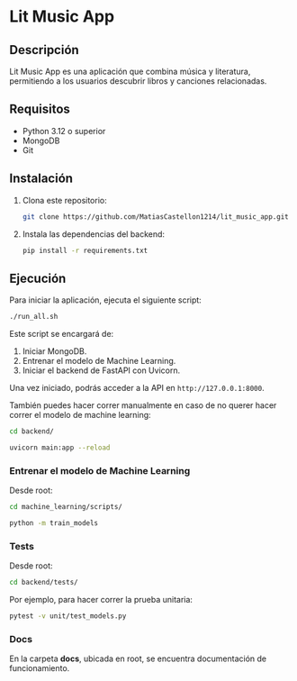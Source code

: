 # Lit Music App

## Descripción

Lit Music App es una aplicación que combina música y literatura, permitiendo a los usuarios descubrir libros y canciones relacionadas.

## Requisitos

- Python 3.12 o superior
- MongoDB
- Git

## Instalación

1. Clona este repositorio:
   ```bash
   git clone https://github.com/MatiasCastellon1214/lit_music_app.git
   ```
2. Instala las dependencias del backend:
   ```bash
   pip install -r requirements.txt
   ```


## Ejecución

Para iniciar la aplicación, ejecuta el siguiente script:

```bash
./run_all.sh
```

Este script se encargará de:

1. Iniciar MongoDB.
2. Entrenar el modelo de Machine Learning.
3. Iniciar el backend de FastAPI con Uvicorn.

Una vez iniciado, podrás acceder a la API en `http://127.0.0.1:8000`.



También puedes hacer correr manualmente en caso de no querer hacer correr el modelo de machine learning:

```bash
cd backend/
```

```bash
uvicorn main:app --reload
```

### Entrenar el modelo de Machine Learning

Desde root:

```bash
cd machine_learning/scripts/

python -m train_models
```

### Tests

Desde root:

```bash
cd backend/tests/
```

Por ejemplo, para hacer correr la prueba unitaria:

```bash
pytest -v unit/test_models.py 
```

### Docs

En la carpeta **docs**, ubicada en root, se encuentra documentación de funcionamiento.